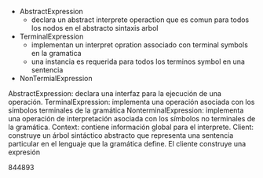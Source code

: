 * AbstractExpression
  * declara un abstract interprete operaction que es comun para todos los nodos en el abstracto sintaxis arbol
* TerminalExpression
  * implementan un interpret opration associado con terminal symbols en la gramatica
  * una instancia es requerida para todos los terminos symbol en una sentencia
* NonTermialExpression


AbstractExpression: declara una interfaz para la ejecución de una operación.
TerminalExpression: implementa una operación asociada con los símbolos terminales de la gramática
NonterminalExpression: implementa una operación de interpretación asociada con los símbolos no terminales de la gramática.
Context: contiene información global para el interprete.
Client: construye un árbol sintáctico abstracto que representa una sentencia particular en el lenguaje que la gramática define. El cliente construye una expresión




844893


